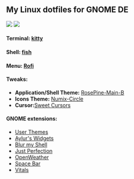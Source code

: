 <h2> My Linux dotfiles for GNOME DE</h2>
<img src="https://i.imgur.com/B8mOV3x.png"/>
<img src="https://i.imgur.com/8gpfVd5.png"/>
<h4>Terminal: <a href="https://sw.kovidgoyal.net/kitty/">kitty</a></h4>
<h4>Shell: <a href="https://fishshell.com/">fish</a></h4>
<h4>Menu: <a href="https://github.com/davatorium/rofi">Rofi</a><h4>
<h4>Tweaks:</h4>
<ul>
  <li>
    <b>Application/Shell Theme:</b> <a href="https://github.com/Fausto-Korpsvart/Rose-Pine-GTK-Theme">RosePine-Main-B</a>
  </li>
  <li>
    <b>Icons Theme:</b> <a href="https://github.com/numixproject/numix-icon-theme-circle">Numix-Circle</a>
  </li>
  <li>
      <b>Cursor:</b><a href="https://www.gnome-look.org/p/1393084/">Sweet Cursors</a>
  </li>
</ul>

<h4>GNOME extensions:</h4>
<ul>
  <li>
    <a href="https://extensions.gnome.org/extension/19/user-themes/">User Themes</a>
  </li>
  <li>
    <a href="https://extensions.gnome.org/extension/5338/aylurs-widgets/">Aylur's Widgets</a>
  </li>
  <li>
    <a href="https://extensions.gnome.org/extension/3193/blur-my-shell/">Blur my Shell</a>
  </li>
  <li>
    <a href="https://extensions.gnome.org/extension/3843/just-perfection/">Just Perfection</a>
  </li>
  <li>
    <a href="https://extensions.gnome.org/extension/750/openweather/">OpenWeather</a>
  </li>
  <li>
    <a href="https://extensions.gnome.org/extension/5090/space-bar/">Space Bar</a>
  </li>
  <li>
    <a href="https://extensions.gnome.org/extension/1460/vitals/">Vitals</a>
  </li>
</ul>
